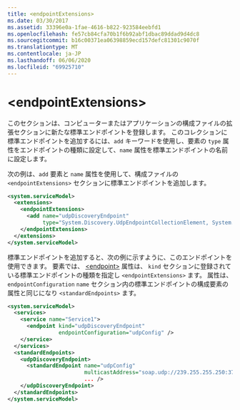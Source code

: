 ```yaml
---
title: <endpointExtensions>
ms.date: 03/30/2017
ms.assetid: 33396e0a-1fae-4616-b822-923584eebfd1
ms.openlocfilehash: fe57cb84cfa70b1f6b92abf1dbac89ddad9d4dc8
ms.sourcegitcommit: b16c00371ea06398859ecd157defc81301c9070f
ms.translationtype: MT
ms.contentlocale: ja-JP
ms.lasthandoff: 06/06/2020
ms.locfileid: "69925710"
---
```

# \<endpointExtensions>
このセクションは、コンピューターまたはアプリケーションの構成ファイルの拡張セクションに新たな標準エンドポイントを登録します。 このコレクションに標準エンドポイントを追加するには、`add` キーワードを使用し、要素の `type` 属性をエンドポイントの種類に設定して、`name` 属性を標準エンドポイントの名前に設定します。  
  
 次の例は、`add` 要素と `name` 属性を使用して、構成ファイルの `<endpointExtensions>` セクションに標準エンドポイントを追加します。  
  
```xml  
<system.serviceModel>
  <extensions>
    <endpointExtensions>
      <add name="udpDiscoveryEndpoint"
           type="System.Discovery.UdpEndpointCollectionElement, System.Discovery.dll, Version=1.0.0.0, Culture=neutral, PublicKeyToken=ffffffffffffffff"/>
    </endpointExtensions>
  </extensions>
</system.serviceModel>
```  
  
 標準エンドポイントを追加すると、次の例に示すように、このエンドポイントを使用できます。 要素では、 [\<endpoint>](endpoint-element.md) 属性は、 `kind` セクションに登録されている標準エンドポイントの種類を指定し `<endpointExtensions>` ます。 属性は、 `endpointConfiguration` `name` セクション内の標準エンドポイントの構成要素の属性と同じになり `<standardEndpoints>` ます。  
  
```xml  
<system.serviceModel>
  <services>
    <service name="Service1">
      <endpoint kind="udpDiscoveryEndpoint"
                endpointConfiguration="udpConfig" />
    </service>
  </services>
  <standardEndpoints>
    <udpDiscoveryEndpoint>
      <standardEndpoint name="udpConfig"
                        multicastAddress="soap.udp://239.255.255.250:3703"
                        ... />
    </udpDiscoveryEndpoint>
  </standardEndpoints>
</system.serviceModel>
```  
